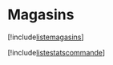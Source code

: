 # Magasins

[!include[listemagasins](magasins.listemagasins.autogen.md)]

[!include[listestatscommande](magasins.listestatscommande.autogen.md)]






















